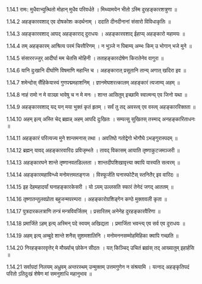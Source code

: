 1.14.1
रामः:
मुधैवाभ्युत्थितो मोहान् मुधैव परिवर्धते ।
मिथ्यामयेन भीतो ऽस्मि दुरहङ्कारशत्रुणा ॥


1.14.2
अहङ्कारवशाद् एव दोषकोशः कदर्थनाम् ।
ददाति दीनदीनानां संसारो विविधाकृतिः ॥


1.14.3
अहङ्कारवशाद् आपद् अहङ्काराद् दुराधयः ।
अहङ्कारवशाद् ईहाप्य् अहङ्कारो महामयः ॥


1.14.4
तम् अहङ्कारम् आश्रित्य परमं चिरवैरिणम् ।
न भुञ्जे न पिबाम्य् अम्भः किम् उ भोगान् भजे मुने ॥


1.14.5
संसाररज्जुर् आदीर्घा मम चेतसि मोहिनी ।
तताहङ्कारदोषेण किरातेनेव वागुरा ॥


1.14.6
यानि दुःखानि दीर्घाणि विषमाणि महान्ति च ।
अहङ्कारात् प्रसूतानि तान्य् अगात् खदिरा इव ॥


1.14.7
शमेन्दोस् सैंहिकेयास्यं गुणपद्ममहाशनिम् ।
ज्ञानमेघशरत्कालम् अहङ्कारं त्यजाम्य् अहम् ॥


1.14.8
नाहं रामो न मे वाञ्छा भावेषु च न मे मनः ।
शान्त आसितुम् इच्छामि स्वात्मन्य् एव जिनो यथा ॥


1.14.9
अहङ्कारवशाद् यद् यन् मया भुक्तं कृतं हृतम् ।
सर्वं तु तद् अवस्त्व् एव वस्त्व् अहङ्काररिक्तता ॥


1.14.10
अहम् इत्य् अस्ति चेद् ब्रह्मन्न् अहम् आपदि दुःखितः ।
सम्पत्सु सुखितस् तस्माद् अनहङ्कारिताधनः ॥


1.14.11
अहङ्कारं परित्यज्य मुने शान्तमनास् तथा ।
अवतिष्ठे गतोद्वेगो भोगौघे ऽभङ्गुरास्पदम् ॥


1.14.12
ब्रह्मन् यावद् अहङ्कारवारिदः प्रविजृम्भते ।
तावद् विकासम् आयाति तृष्णाकुटजमञ्जरी ॥


1.14.13
अहङ्कारघने शान्ते तृष्णानवतडिल्लता ।
शान्तदीपशिखावृत्त्या क्वापि यास्यति सत्वरम् ॥


1.14.14
अहङ्कारमहाविन्ध्ये मनोमत्तमतङ्गजः ।
विस्फूर्जति घनास्फोटैस् स्तनितैर् इव वारिदः ॥


1.14.15
इह देहमहादर्यां घनाहङ्कारकेसरी ।
यो ऽयम् उल्लसति स्फारं तेनेदं जगद् आततम् ॥


1.14.16
तृष्णातन्तुलवप्रोता बहुजन्मपरम्परा ।
अहङ्कारोग्रशिड्गेन कण्ठे मुक्तावली कृता ॥


1.14.17
पुत्रदारकलत्राणि तन्त्रं मन्त्रविवर्जितम् ।
प्रसारितम् अनेनेह दुरहङ्कारवैरिणा ॥


1.14.18
प्रमार्जिते ऽहम् इत्य् अस्मिन् पदे स्वयम् अखिद्यता ।
प्रमार्जिता भवन्त्य् एव सर्व एव दुराधयः ॥


1.14.19
अहम् इत्य् अम्बुदे शान्ते शनैस् सुशमशालिनि ।
मनोमननसम्मोहमिहिका क्वापि गच्छति ॥


1.14.20
निरहङ्कारवृत्तेर् मे मौर्ख्याच् छोकेन सीदतः ।
यत् किञ्चिद् उचितं ब्रह्मंस् तद् आख्यातुम् इहार्हसि ॥


1.14.21
सर्वापदां निलयम् अध्रुवम् अन्तरस्थम् उन्मुक्तम् उत्तमगुणेन न संश्रयामि ।
यत्नाद् अहङ्कृतिपदं परितो ऽतिदुःखं शेषेण मां समनुशाधि महानुभाव ॥

